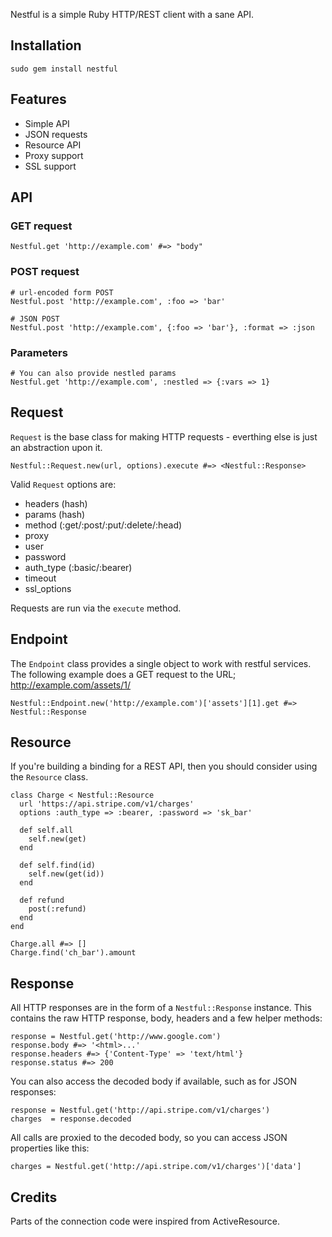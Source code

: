 Nestful is a simple Ruby HTTP/REST client with a sane API.

## Installation

    sudo gem install nestful

## Features

  * Simple API
  * JSON requests
  * Resource API
  * Proxy support
  * SSL support

## API

### GET request

    Nestful.get 'http://example.com' #=> "body"

### POST request

    # url-encoded form POST
    Nestful.post 'http://example.com', :foo => 'bar'

    # JSON POST
    Nestful.post 'http://example.com', {:foo => 'bar'}, :format => :json

### Parameters

    # You can also provide nestled params
    Nestful.get 'http://example.com', :nestled => {:vars => 1}

## Request

`Request` is the base class for making HTTP requests - everthing else is just an abstraction upon it.

    Nestful::Request.new(url, options).execute #=> <Nestful::Response>

Valid `Request` options are:

  * headers (hash)
  * params  (hash)
  * method  (:get/:post/:put/:delete/:head)
  * proxy
  * user
  * password
  * auth_type (:basic/:bearer)
  * timeout
  * ssl_options

Requests are run via the `execute` method.

## Endpoint

The `Endpoint` class provides a single object to work with restful services. The following example does a GET request to the URL; http://example.com/assets/1/

    Nestful::Endpoint.new('http://example.com')['assets'][1].get #=> Nestful::Response

## Resource

If you're building a binding for a REST API, then you should consider using the `Resource` class.

    class Charge < Nestful::Resource
      url 'https://api.stripe.com/v1/charges'
      options :auth_type => :bearer, :password => 'sk_bar'

      def self.all
        self.new(get)
      end

      def self.find(id)
        self.new(get(id))
      end

      def refund
        post(:refund)
      end
    end

    Charge.all #=> []
    Charge.find('ch_bar').amount

## Response

All HTTP responses are in the form of a `Nestful::Response` instance. This contains the raw HTTP response, body, headers and a few helper methods:

    response = Nestful.get('http://www.google.com')
    response.body #=> '<html>...'
    response.headers #=> {'Content-Type' => 'text/html'}
    response.status #=> 200

You can also access the decoded body if available, such as for JSON responses:

    response = Nestful.get('http://api.stripe.com/v1/charges')
    charges  = response.decoded

All calls are proxied to the decoded body, so you can access JSON properties like this:

    charges = Nestful.get('http://api.stripe.com/v1/charges')['data']

## Credits

Parts of the connection code were inspired from ActiveResource.
